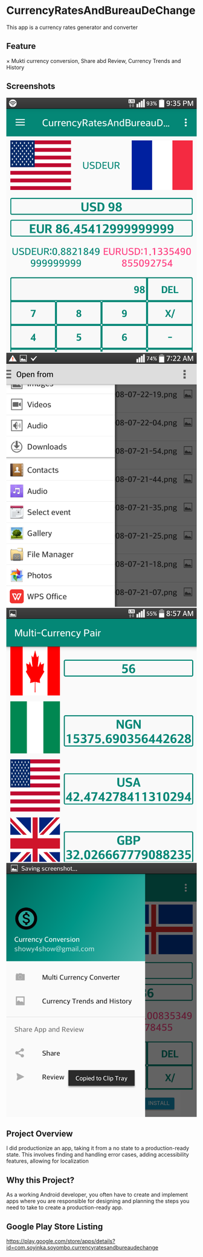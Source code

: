 # CurrencyRatesAndBureauDeChange
This app is a currency rates generator and converter

## Feature
× Mukti currency conversion, Share abd Review, Currency Trends and History

## Screenshots
![Phone](https://github.com/ShowYoungg/CurrencyRatesAndBureauDeChange/blob/master/Screenshot_2019-02-24-21-36-00.png)
![Screen](https://github.com/ShowYoungg/CurrencyRatesAndBureauDeChange/blob/master/Screenshot_2019-02-08-07-22-49.png)
![Screen](https://github.com/ShowYoungg/CurrencyRatesAndBureauDeChange/blob/master/Screenshot_2019-02-27-08-57-59.png)
![Screen](https://github.com/ShowYoungg/CurrencyRatesAndBureauDeChange/blob/master/Screenshot_2019-02-27-08-57-21.png)

## Project Overview
I did productionize an app, taking it from a no state to a production-ready state. This involves finding and handling error cases, adding accessibility features, allowing for localization

## Why this Project?
As a working Android developer, you often have to create and implement apps where you are responsible for designing and planning the steps you need to take to create a production-ready app.

## Google Play Store Listing
https://play.google.com/store/apps/details?id=com.soyinka.soyombo.currencyratesandbureaudechange
